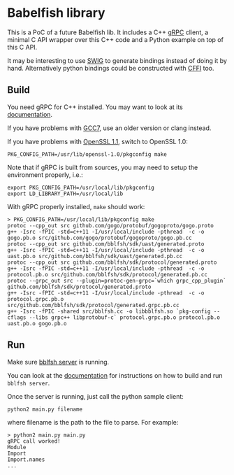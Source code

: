 # Babelfish library

This is a PoC of a future Babelfish lib.
It includes a C++ [gRPC](http://www.grpc.io/) client,
a minimal C API wrapper over this C++ code
and a Python example on top of this C API.

It may be interesting to use [SWIG](http://www.swig.org/)
to generate bindings instead of doing it by hand.
Alternatively python bindings could be constructed
with [CFFI](https://cffi.readthedocs.io/en/latest/) too.

## Build

You need gRPC for C++ installed.
You may want to look at its [documentation](http://www.grpc.io/docs/quickstart/cpp.html).

If you have problems with [GCC7](https://github.com/grpc/grpc/issues/11376),
use an older version or clang instead.

If you have problems with [OpenSSL 1.1](https://github.com/grpc/grpc/issues/10589),
switch to OpenSSL 1.0:

```
PKG_CONFIG_PATH=/usr/lib/openssl-1.0/pkgconfig make
```

Note that if gRPC is built from sources,
you may need to setup the environment properly, i.e.:

```
export PKG_CONFIG_PATH=/usr/local/lib/pkgconfig
export LD_LIBRARY_PATH=/usr/local/lib
```

With gRPC properly installed, `make` should work:

```
> PKG_CONFIG_PATH=/usr/local/lib/pkgconfig make
protoc --cpp_out src github.com/gogo/protobuf/gogoproto/gogo.proto
g++ -Isrc -fPIC -std=c++11 -I/usr/local/include -pthread  -c -o gogo.pb.o src/github.com/gogo/protobuf/gogoproto/gogo.pb.cc
protoc --cpp_out src github.com/bblfsh/sdk/uast/generated.proto
g++ -Isrc -fPIC -std=c++11 -I/usr/local/include -pthread  -c -o uast.pb.o src/github.com/bblfsh/sdk/uast/generated.pb.cc
protoc --cpp_out src github.com/bblfsh/sdk/protocol/generated.proto
g++ -Isrc -fPIC -std=c++11 -I/usr/local/include -pthread  -c -o protocol.pb.o src/github.com/bblfsh/sdk/protocol/generated.pb.cc
protoc --grpc_out src --plugin=protoc-gen-grpc=`which grpc_cpp_plugin` github.com/bblfsh/sdk/protocol/generated.proto
g++ -Isrc -fPIC -std=c++11 -I/usr/local/include -pthread  -c -o protocol.grpc.pb.o src/github.com/bblfsh/sdk/protocol/generated.grpc.pb.cc
g++ -Isrc -fPIC -shared src/bblfsh.cc -o libbblfsh.so `pkg-config --cflags --libs grpc++ libprotobuf-c` protocol.grpc.pb.o protocol.pb.o uast.pb.o gogo.pb.o
```

## Run

Make sure [bblfsh server](https://github.com/bblfsh/server/) is running.

You can look at the [documentation](https://doc.bblf.sh/user/getting-started.html)
for instructions on how to build and run `bblfsh server`.

Once the server is running,
just call the python sample client:

```
python2 main.py filename
```

where filename is the path to the file to parse.
For example:

```
> python2 main.py main.py
gRPC call worked!
Module
Import
Import.names
...
```
